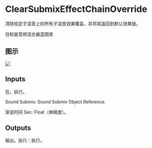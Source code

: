 # ClearSubmixEffectChainOverride

清除给定子混音上的所有子混音效果覆盖，并将其返回到默认效果链。

目标是音频混合器蓝图库

## 图示

![]($-20221218-18040055.png)

## Inputs

在。执行。

Sound Submix: Sound Submix Object Reference.

渐变时间 Sec: Float（单精度）。 

## Outputs

输出。执行：执行。

